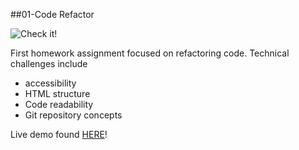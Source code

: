 ##01-Code Refactor

![Check it!](https://raw.github.com/sxtnkyl/01-CodeRefactor/main/Screenshot.png?raw=true "Page Preview")

First homework assignment focused on refactoring code.
Technical challenges include

- accessibility
- HTML structure
- Code readability
- Git repository concepts

Live demo found [HERE](https://sxtnkyl.github.io/01-CodeRefactor/)!

